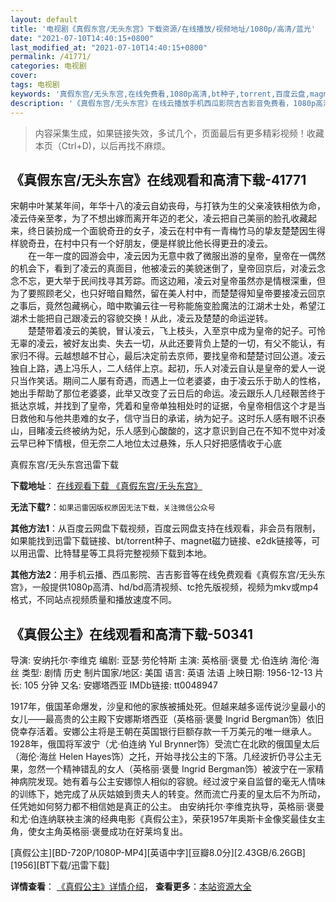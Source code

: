 ```yaml
---
layout: default
title: '电视剧《真假东宫/无头东宫》下载资源/在线播放/视频地址/1080p/高清/蓝光'
date: "2021-07-10T14:40:15+0800"
last_modified_at: "2021-07-10T14:40:15+0800"
permalink: /41771/
categories: 电视剧
cover:
tags: 电视剧
keywords: '真假东宫/无头东宫,在线免费看,1080p高清,bt种子,torrent,百度云盘,magnet,磁力链,迅雷下载资源'
description: '《真假东宫/无头东宫》在线云播放手机西瓜影院吉吉影音免费看，1080p高清bd/hd未删减完整版和tc抢先枪版，mkv/mp4格式，附带bt/torrent种子、magnet/磁力链、百度云盘、网盘资源迅雷下载链接'
---
```


>内容采集生成，如果链接失效，多试几个，页面最后有更多精彩视频！收藏本页（Ctrl+D)，以后再找不麻烦。


## 《真假东宫/无头东宫》在线观看和高清下载-41771

宋朝中叶某某年间，年华十八的凌云自幼丧母，与打铁为生的父亲凌铁相依为命，凌云侍亲至孝，为了不想出嫁而离开年迈的老父，凌云把自己美丽的脸孔收藏起来，终日装扮成一个面貌奇丑的女子，凌云在村中有一青梅竹马的挚友楚楚因生得样貌奇丑，在村中只有一个好朋友，便是样貌比他长得更丑的凌云。<br />　　在一年一度的园游会中，凌云因为无意中救了微服出游的皇帝，皇帝在一偶然的机会下，看到了凌云的真面目，他被凌云的美貌迷倒了，皇帝回京后，对凌云念念不忘，更大举于民间找寻其芳踪。而这边厢，凌云对皇帝虽然亦是情根深重，但为了要照顾老父，也只好暗自黯然，留在美人村中，而楚楚得知皇帝要接凌云回京之事后，竟然包藏祸心，暗中欺骗云往一号称能施变脸魔法的江湖术士处，希望江湖术士能把自己跟凌云的容貌交换！从此，凌云及楚楚的命运逆转。<br />　　楚楚带着凌云的美貌，冒认凌云，飞上枝头，入至京中成为皇帝的妃子。可怜无辜的凌云，被好友出卖、失去一切，从此还要背负上楚的一切，有父不能认，有家归不得。云越想越不甘心，最后决定前去京师，要找皇帝和楚楚讨回公道。凌云独自上路，遇上冯乐人，二人结伴上京。起初，乐人对凌云自认是皇帝的爱人一说只当作笑话。期间二人屡有奇遇，而遇上一位老婆婆，由于凌云乐于助人的性格，她出手帮助了那位老婆婆，此举又改变了云日后的命运。凌云跟乐人几经鞎苦终于抵达京城，并找到了皇帝，凭着和皇帝单独相处时的证据，令皇帝相信这个才是当日救他和与他共患难的女子，信守当日的承诺，纳为妃子。这时乐人感有眼不识泰山，目睹凌云终被纳为妃，乐人感到心酸酸的，这才意识到自己在不知不觉中对凌云早已种下情根，但无奈二人地位太过悬殊，乐人只好把感情收于心底


真假东宫/无头东宫迅雷下载

**下载地址**： [在线观看下载 《真假东宫/无头东宫》](https://www.993dy.com//vod-detail-id-10505.html) 


**无法下载?**：`如果迅雷因版权原因无法下载，关注微信公众号 `

**其他方法1**：从百度云网盘下载视频，百度云网盘支持在线观看，非会员有限制，如果能找到迅雷下载链接、bt/torrent种子、magnet磁力链接、e2dk链接等，可以用迅雷、比特彗星等工具将完整视频下载到本地。

**其他方法2**：用手机云播、西瓜影院、吉吉影音等在线免费观看《真假东宫/无头东宫》，一般提供1080p高清、hd/bd高清视频、tc抢先版视频，视频为mkv或mp4格式，不同站点视频质量和播放速度不同。


## 《真假公主》在线观看和高清下载-50341

导演: 安纳托尔·李维克 编剧: 亚瑟·劳伦特斯 主演: 英格丽·褒曼 尤·伯连纳 海伦·海丝 类型: 剧情 历史 制片国家/地区: 美国 语言: 英语 法语 上映日期: 1956-12-13 片长: 105 分钟 又名: 安娜塔西亚 IMDb链接: tt0048947

1917年，俄国革命爆发，沙皇和他的家族被捕处死。但越来越多谣传说沙皇最小的女儿——最高贵的公主殿下安娜斯塔西亚（英格丽·褒曼 Ingrid Bergman饰）依旧侥幸存活着。安娜公主将是王朝在英国银行巨额存款一千万美元的唯一继承人。1928年，俄国将军波宁（尤·伯连纳 Yul Brynner饰）受流亡在北欧的俄国皇太后（海伦·海丝 Helen Hayes饰）之托，开始寻找公主的下落。几经波折仍寻公主无果，忽然一个精神错乱的女人（英格丽·褒曼 Ingrid Bergman饰）被波宁在一家精神病院发现。她有着与公主安娜惊人相似的容貌。经过波宁亲自监督的毫无人情味的训练下，她完成了从灰姑娘到贵夫人的转变。然而流亡丹麦的皇太后不为所动，任凭她如何努力都不相信她是真正的公主。 由安纳托尔·李维克执导，英格丽·褒曼和尤·伯连纳联袂主演的经典电影《真假公主》，荣获1957年奥斯卡金像奖最佳女主角，使女主角英格丽·褒曼成功在好莱坞复出。


[真假公主][BD-720P/1080P-MP4][英语中字][豆瓣8.0分][2.43GB/6.26GB][1956][BT下载/迅雷下载]

**详情查看**： [《真假公主》详情介绍](/movie/50341/)， **查看更多**：[本站资源大全](/movie/t/all/)

